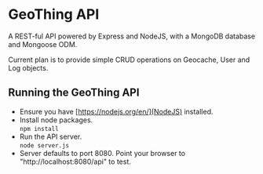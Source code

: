 # GeoThing API
A REST-ful API powered by Express and NodeJS, with a MongoDB database and Mongoose ODM.

Current plan is to provide simple CRUD operations on Geocache, User and Log objects.

## Running the GeoThing API
- Ensure you have [https://nodejs.org/en/](NodeJS) installed.
- Install node packages.  
`npm install`
- Run the API server.  
`node server.js`
- Server defaults to port 8080. Point your browser to "http://localhost:8080/api" to test.
